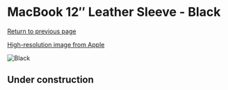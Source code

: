 # MacBook 12″ Leather Sleeve - Black

[Return to previous page](/macbook)

[High-resolution image from Apple](https://store.storeimages.cdn-apple.com/8756/as-images.apple.com/is/MTEG2?wid=4500&hei=4500&fmt=png)

<div style="width: 512px"><img src="/almost_uncompressed/MTEG2.webp" alt="Black"></div>

## Under construction
